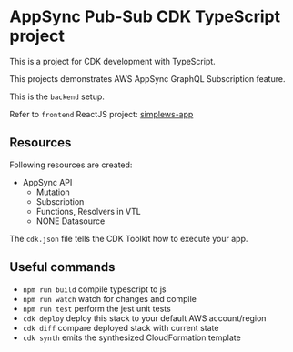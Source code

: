 # AppSync Pub-Sub CDK TypeScript project

This is a project for CDK development with TypeScript.

This projects demonstrates AWS AppSync GraphQL Subscription feature.

This is the `backend` setup.

Refer to `frontend` ReactJS project: [simplews-app](https://github.com/rajdurvasula/simplews-app.git)

## Resources
Following resources are created:
- AppSync API
  - Mutation
  - Subscription
  - Functions, Resolvers in VTL
  - NONE Datasource

The `cdk.json` file tells the CDK Toolkit how to execute your app.

## Useful commands

* `npm run build`   compile typescript to js
* `npm run watch`   watch for changes and compile
* `npm run test`    perform the jest unit tests
* `cdk deploy`      deploy this stack to your default AWS account/region
* `cdk diff`        compare deployed stack with current state
* `cdk synth`       emits the synthesized CloudFormation template
